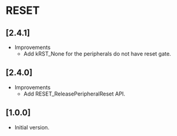 # RESET

## [2.4.1]

- Improvements
  - Add kRST_None for the peripherals do not have reset gate.

## [2.4.0]

- Improvements
  - Add RESET_ReleasePeripheralReset API.

## [1.0.0]

- Initial version.
